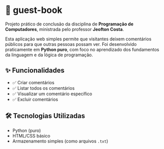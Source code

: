 # 📘 guest-book

Projeto prático de conclusão da disciplina de **Programação de Computadores**, ministrada pelo professor **Jeofton Costa**.

Esta aplicação web simples permite que visitantes deixem comentários públicos para que outras pessoas possam ver. Foi desenvolvido praticamente em **Python puro**, com foco no aprendizado dos fundamentos da linguagem e da lógica de programação.

## ✨ Funcionalidades

- ✅ Criar comentários  
- ✅ Listar todos os comentários  
- ✅ Visualizar um comentário específico  
- ✅ Excluir comentários  

## 🛠️ Tecnologias Utilizadas

- Python (puro)
- HTML/CSS básico
- Armazenamento simples (como arquivos `.txt`)


